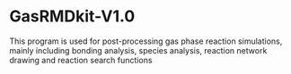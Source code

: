 # GasRMDkit-V1.0
This program is used for post-processing gas phase reaction simulations, mainly including bonding analysis, species analysis, reaction network drawing and reaction search functions
